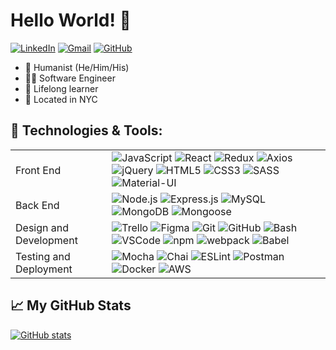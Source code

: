 # Hello World! 👋

[![LinkedIn](https://img.shields.io/badge/linkedin%20-%230077B5.svg?&style=flat-square&logo=linkedin&logoColor=white)](https://www.linkedin.com/in/austin-miller-2040/)
[![Gmail](https://img.shields.io/badge/Gmail%20-D14836?style=flat-square&logo=gmail&logoColor=white)](mailto:austinm2040@gmail.com)
[![GitHub](https://img.shields.io/badge/austinm2040%20-%23121011.svg?&style=flat-square&logo=github&logoColor=white&link=https://github.com/austinm2040)](https://github.com/austinm2040)

- 👥 Humanist (He/Him/His)
- 👨‍💻 Software Engineer
- 📖 Lifelong learner
- 📍 Located in NYC

## 🔧 Technologies & Tools:

<table>
  <tbody>
    <tr>
      <td>Front End</td>
      <td>
        <img alt="JavaScript" src="https://img.shields.io/badge/javascript%20-%23323330.svg?&style=for-the-badge&logo=javascript&logoColor=%23F7DF1E" />
        <img alt="React" src="https://img.shields.io/badge/react%20-%2320232a.svg?&style=for-the-badge&logo=react&logoColor=%2361DAFB" />
        <img alt="Redux" src="https://img.shields.io/badge/redux-%23593d88.svg?style=for-the-badge&logo=Redux&logoColor=white" />
        <img alt="Axios" src="https://img.shields.io/badge/-Axios-%23593d88.svg?style=for-the-badge&logo=Axios&logoColor=blueviolet" />
        <img alt="jQuery" src="https://img.shields.io/badge/jquery-%230769AD.svg?style=for-the-badge&logo=jquery&logoColor=white" />
        <img alt="HTML5" src="https://img.shields.io/badge/html5-%23E34F26.svg?style=for-the-badge&logo=html5&logoColor=white" />
        <img alt="CSS3" src="https://img.shields.io/badge/css3-%231572B6.svg?style=for-the-badge&logo=css3&logoColor=white" />
        <img alt="SASS" src="https://img.shields.io/badge/SASS-hotpink.svg?style=for-the-badge&logo=SASS&logoColor=white" />
        <img alt="Material-UI" src="https://img.shields.io/badge/materialui-%230081CB.svg?style=for-the-badge&logo=material-ui&logoColor=white" />
      </td>
    </tr>
    <tr>
      <td>Back End</td>
      <td>
        <img alt="Node.js" src="https://img.shields.io/badge/node.js-6DA55F?style=for-the-badge&logo=node.js&logoColor=white" />
        <img alt="Express.js" src="https://img.shields.io/badge/express.js-%23404d59.svg?style=for-the-badge&logo=express&logoColor=%2361DAFB" />
        <img alt="MySQL" src="https://img.shields.io/badge/mysql-%2300f.svg?style=for-the-badge&logo=mysql&logoColor=white" />
        <img alt="MongoDB" src="https://img.shields.io/badge/MongoDB-%234ea94b.svg?style=for-the-badge&logo=mongodb&logoColor=white" />
        <img alt="Mongoose" src="https://img.shields.io/badge/Mongoose%20-%23880000.svg?&style=flat-square&logo=mongoose" />
      </td>
    </tr>
    <tr>
      <td>Design and Development</td>
      <td>
        <img alt="Trello" src="https://img.shields.io/badge/Trello-%23026AA7.svg?style=for-the-badge&logo=Trello&logoColor=white" />
        <img alt="Figma" src="https://img.shields.io/badge/figma-%23F24E1E.svg?style=for-the-badge&logo=figma&logoColor=white" />
        <img alt="Git" src="https://img.shields.io/badge/git-%23F05033.svg?style=for-the-badge&logo=git&logoColor=white" />
        <img alt="GitHub" src="https://img.shields.io/badge/github-%23121011.svg?style=for-the-badge&logo=github&logoColor=white"/>
        <img alt="Bash" src="https://img.shields.io/badge/shell_script-%23121011.svg?style=for-the-badge&logo=gnu-bash&logoColor=white" />
        <img alt="VSCode" src="https://img.shields.io/badge/VS%20Code%20-%23007ACC.svg?&style=flat-square&logo=visual-studio-code&logoColor=white" />
        <img alt="npm" src="https://img.shields.io/badge/NPM-%23000000.svg?style=for-the-badge&logo=npm&logoColor=white" />
        <img alt="webpack" src="https://img.shields.io/badge/webpack-%238DD6F9.svg?style=for-the-badge&logo=webpack&logoColor=black" />
        <img alt="Babel" src="https://img.shields.io/badge/Babel-F9DC3e?style=for-the-badge&logo=babel&logoColor=black" />
      </td>
    </tr>
    <tr>
      <td>Testing and Deployment</td>
      <td>
        <img alt="Mocha" src="https://img.shields.io/badge/-mocha-%238D6748?style=for-the-badge&logo=mocha&logoColor=white" />
        <img alt="Chai" src="https://img.shields.io/badge/Chai%20-%23F6ECD4.svg?&style=flat-square" />
        <img alt="ESLint" src="https://img.shields.io/badge/ESLint-4B3263?style=for-the-badge&logo=eslint&logoColor=white" />
        <img alt="Postman" src="https://img.shields.io/badge/Postman-FF6C37?style=for-the-badge&logo=postman&logoColor=white" />
        <img alt="Docker" src="https://img.shields.io/badge/docker-%230db7ed.svg?style=for-the-badge&logo=docker&logoColor=white" />
        <img alt="AWS" src="https://img.shields.io/badge/AWS-%23FF9900.svg?style=for-the-badge&logo=amazon-aws&logoColor=white" />
      </td>
    </tr>
  </tbody>
</table>

## 📈 My GitHub Stats

[![GitHub stats](https://github-readme-stats.vercel.app/api?username=austinm2040&count_private=true)](https://github.com/anuraghazra/github-readme-stats)



<!--
**austinm2040/austinm2040** is a ✨ _special_ ✨ repository because its `README.md` (this file) appears on your GitHub profile.

Here are some ideas to get you started:

- 🔭 I’m currently working on ...
- 🌱 I’m currently learning ...
- 👯 I’m looking to collaborate on ...
- 🤔 I’m looking for help with ...
- 💬 Ask me about ...
- 📫 How to reach me: ...
- 😄 Pronouns: ...
- ⚡ Fun fact: ...
-->
